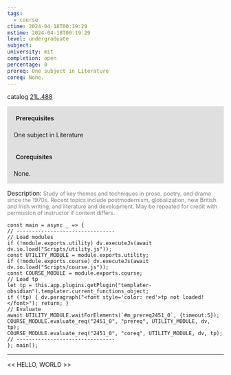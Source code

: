 ```yaml
---
tags:
  - course
ctime: 2024-04-18T00:19:29
mstime: 2024-04-18T00:19:29
level: undergraduate
subject: 
university: mit
completion: open
percentage: 0
prereq: One subject in Literature
coreq: None.
---
```


catalog [21L.488](http://student.mit.edu/catalog/m21La.html#21L.488)

<span style="display: block; padding: 15px; background-color: rgb(100, 100, 100, 0.2);"><font id="m_prereq2451_0" style="display: block; font-family: Arial, sans-serif; font-weight: bold; padding: 5px">Prerequisites</font><br><span id="prereq2451_0">One subject in Literature</span></span>
<span style="display: block; padding: 15px; background-color: rgb(100, 100, 100, 0.2);"><font id="m_coreq2451_0" style="display: block; font-family: Arial, sans-serif; font-weight: bold; padding: 5px">Corequisites</font><br><span id="coreq2451_0">None.</span></span>

<font style="">Description:</font>
<font style="color: grey; font-size: 0.8rem;">Study of key themes and techniques in prose, poetry, and drama since the 1970s. Recent topics include postmodernism, globalization, new British and Irish writing, and literature and development. May be repeated for credit with permission of instructor if content differs.</font>

```dataviewjs
const main = async _ => {
// --------------------------------
// Load modules
if (!module.exports.utility) dv.executeJs(await dv.io.load("Scripts/utility.js"));
const UTILITY_MODULE = module.exports.utility;
if (!module.exports.course) dv.executeJs(await dv.io.load("Scripts/course.js"));
const COURSE_MODULE = module.exports.course;
// Load tp
let tp = this.app.plugins.getPlugin("templater-obsidian").templater.current_functions_object;
if (!tp) { dv.paragraph("<font style='color: red'>tp not loaded!</font>"); return; }
// Evaluate
await UTILITY_MODULE.waitForElements(`#m_prereq2451_0`, {timeout:5});
COURSE_MODULE.evaluate_req("2451_0", "prereq", UTILITY_MODULE, dv, tp);
COURSE_MODULE.evaluate_req("2451_0", "coreq", UTILITY_MODULE, dv, tp);
// --------------------------------
}; main();
```

---

<< HELLO, WORLD >>
